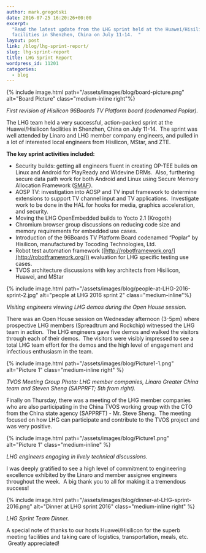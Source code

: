 ```yaml
---
author: mark.gregotski
date: 2016-07-25 16:20:26+00:00
excerpt:
  "Read the latest update from the LHG sprint held at the Huawei/Hisilicon
  facilities in Shenzhen, China on July 11-14.  "
layout: post
link: /blog/lhg-sprint-report/
slug: lhg-sprint-report
title: LHG Sprint Report
wordpress_id: 11201
categories:
  - blog
---
```


{% include image.html path="/assets/images/blog/board-picture.png" alt="Board Picture" class="medium-inline right"%}

_First revision of Hisilicon 96Boards TV Platform board (codenamed Poplar)._

The LHG team held a very successful, action-packed sprint at the Huawei/Hisilicon facilities in Shenzhen, China on July 11-14.  The sprint was well attended by Linaro and LHG member company engineers, and pulled in a lot of interested local engineers from Hisilicon, MStar, and ZTE.

**The key sprint activities included:**

- Security builds: getting all engineers fluent in creating OP-TEE builds on Linux and Android for PlayReady and Widevine DRMs.  Also, furthering secure data path work for both Android and Linux using Secure Memory Allocation Framework ([SMAF](https://lwn.net/Articles/688379/)).
- AOSP TV: investigation into AOSP and TV input framework to determine extensions to support TV channel input and TV applications.  Investigate work to be done in the HAL for hooks for media, graphics acceleration, and security.
- Moving the LHG OpenEmbedded builds to Yocto 2.1 (Krogoth)
- Chromium browser group discussions on reducing code size and memory requirements for embedded use cases.
- Introduction of the 96Boards TV Platform Board codenamed “Poplar” by Hisilicon, manufactured by Tocoding Technologies, Ltd.
- Robot test automation framework ([http://robotframework.org/](http://robotframework.org/)) evaluation for LHG specific testing use cases.
- TVOS architecture discussions with key architects from Hisilicon, Huawei, and MStar

{% include image.html path="/assets/images/blog/people-at-LHG-2016-sprint-2.jpg" alt="people at LHG 2016 sprint 2" class="medium-inline"%}

_Visiting engineers viewing LHG demos during the Open House session._

There was an Open House session on Wednesday afternoon (3-5pm) where prospective LHG members (Spreadtrum and Rockchip) witnessed the LHG team in action.  The LHG engineers gave five demos and walked the visitors through each of their demos.  The visitors were visibly impressed to see a total LHG team effort for the demos and the high level of engagement and infectious enthusiasm in the team.

{% include image.html path="/assets/images/blog/Picture1-1.png" alt="Picture 1" class="medium-inline right" %}

_TVOS Meeting Group Photo: LHG member companies, Linaro Greater China team and Steven Sheng (SAPPRFT; 5th from right)._

Finally on Thursday, there was a meeting of the LHG member companies who are also participating in the China TVOS working group with the CTO from the China state agency (SAPPRFT) - Mr. Steve Sheng.  The meeting focused on how LHG can participate and contribute to the TVOS project and was very positive.

{% include image.html path="/assets/images/blog/Picture1.png" alt="Picture 1" class="medium-inline" %}

_LHG engineers engaging in lively technical discussions._

I was deeply gratified to see a high level of commitment to engineering excellence exhibited by the Linaro and member assignee engineers throughout the week.  A big thank you to all for making it a tremendous success!

{% include image.html path="/assets/images/blog/dinner-at-LHG-sprint-2016.png" alt="Dinner at LHG sprint 2016" class="medium-inline right" %}

_LHG Sprint Team Dinner._

A special note of thanks to our hosts Huawei/Hisilicon for the superb meeting facilities and taking care of logistics, transportation, meals, etc.  Greatly appreciated!
